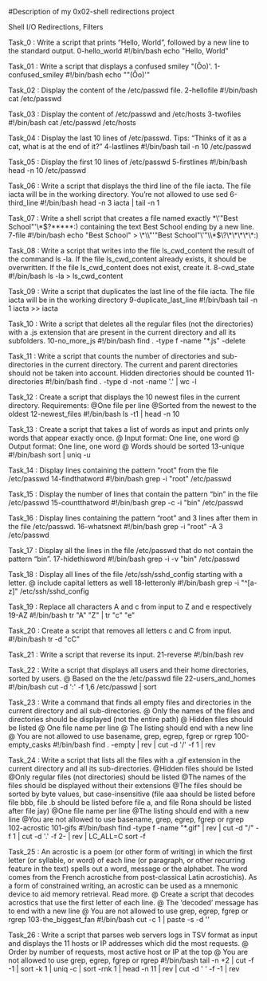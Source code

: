 #Description of my 0x02-shell redirections project

Shell I/O Redirections, Filters


Task_0 : Write a script that prints “Hello, World”, followed by a new line to the standard output.
0-hello_world
#!/bin/bash
echo "Hello, World"

Task_01 : Write a script that displays a confused smiley "(Ôo)'.
1-confused_smiley
#!/bin/bash
echo "\"(Ôo)'"

Task_02 : Display the content of the /etc/passwd file.
2-hellofile
#!/bin/bash
cat /etc/passwd

Task_03 : Display the content of /etc/passwd and /etc/hosts
3-twofiles
#!/bin/bash
cat /etc/passwd /etc/hosts

Task_04 : Display the last 10 lines of /etc/passwd. Tips: “Thinks of it as a cat, what is at the end of it?”
4-lastlines
#!/bin/bash
tail -n 10 /etc/passwd

Task_05 : Display the first 10 lines of /etc/passwd
5-firstlines
#!/bin/bash
head -n 10 /etc/passwd

Task_06 : Write a script that displays the third line of the file iacta. The file iacta will be in the working directory. You’re not allowed to use sed
6-third_line
#!/bin/bash
head -n 3 iacta | tail -n 1

Task_07 : Write a shell script that creates a file named exactly \*\\'"Best School"\'\\*$\?\*\*\*\*\*:) containing the text Best School ending by a new line.
7-file
#!/bin/bash
echo "Best School" > \\\*\\\\"'\"Best School\"\\'"\\\\\*\$\\\?\\\*\\\*\\\*\\\*\\\*\:\)

Task_08 : Write a script that writes into the file ls_cwd_content the result of the command ls -la. If the file ls_cwd_content already exists, it should be overwritten. If the file ls_cwd_content does not exist, create it.
8-cwd_state
#!/bin/bash
ls -la > ls_cwd_content

Task_09 : Write a script that duplicates the last line of the file iacta. The file iacta will be in the working directory
9-duplicate_last_line
#!/bin/bash
tail -n 1 iacta >> iacta

Task_10 : Write a script that deletes all the regular files (not the directories) with a .js extension that are present in the current directory and all its subfolders.
10-no_more_js
#!/bin/bash
find . -type f -name "*.js" -delete

Task_11 : Write a script that counts the number of directories and sub-directories in the current directory. The current and parent directories should not be taken into account. Hidden directories should be counted
11-directories
#!/bin/bash
find . -type d -not -name '.' | wc -l

Task_12 : Create a script that displays the 10 newest files in the current directory.
Requirements:
@One file per line
@Sorted from the newest to the oldest
12-newest_files
#!/bin/bash
ls -t1 | head -n 10

Task_13 : Create a script that takes a list of words as input and prints only words that appear exactly once.
 @ Input format: One line, one word
 @ Output format: One line, one word
 @ Words should be sorted
13-unique
#!/bin/bash
sort | uniq -u

Task_14 : Display lines containing the pattern “root” from the file /etc/passwd
14-findthatword
#!/bin/bash
grep -i "root" /etc/passwd

Task_15 : Display the number of lines that contain the pattern “bin” in the file /etc/passwd
15-countthatword
#!/bin/bash
grep -c -i "bin" /etc/passwd

Task_16 : Display lines containing the pattern “root” and 3 lines after them in the file /etc/passwd.
16-whatsnext
#!/bin/bash
grep -i "root" -A 3 /etc/passwd

Task_17 : Display all the lines in the file /etc/passwd that do not contain the pattern “bin”.
17-hidethisword
#!/bin/bash
grep -i -v "bin" /etc/passwd

Task_18 : Display all lines of the file /etc/ssh/sshd_config starting with a letter.
 @ include capital letters as well
18-letteronly
#!/bin/bash
grep -i "^[a-z]" /etc/ssh/sshd_config

Task_19 : Replace all characters A and c from input to Z and e respectively
19-AZ
#!/bin/bash
tr "A" "Z" | tr "c" "e"

Task_20 : Create a script that removes all letters c and C from input.
#!/bin/bash
tr -d "cC"

Task_21 :  Write a script that reverse its input.
21-reverse
#!/bin/bash
rev


Task_22 : Write a script that displays all users and their home directories, sorted by users.
 @ Based on the the /etc/passwd file
22-users_and_homes
#!/bin/bash
cut -d ':' -f 1,6 /etc/passwd | sort


Task_23 : Write a command that finds all empty files and directories in the current directory and all sub-directories.
 @ Only the names of the files and directories should be displayed (not the entire path)
 @ Hidden files should be listed
 @ One file name per line
 @ The listing should end with a new line
 @ You are not allowed to use basename, grep, egrep, fgrep or rgrep
100-empty_casks
#!/bin/bash
find . -empty | rev | cut -d '/' -f 1 | rev


Task_24 : Write a script that lists all the files with a .gif extension in the current directory and all its sub-directories.
 @Hidden files should be listed
 @Only regular files (not directories) should be listed
 @The names of the files should be displayed without their extensions
 @The files should be sorted by byte values, but case-insensitive (file aaa should be listed before file bbb, file .b should be listed before file a, and file Rona should be listed after file jay)
 @One file name per line
 @The listing should end with a new line
 @You are not allowed to use basename, grep, egrep, fgrep or rgrep
102-acrostic
101-gifs
#!/bin/bash
find -type f -name "*.gif" | rev | cut -d "/" -f 1 | cut -d '.' -f 2- | rev | LC_ALL=C sort -f


Task_25 : An acrostic is a poem (or other form of writing) in which the first letter (or syllable, or word) of each line (or paragraph, or other recurring feature in the text) spells out a word, message or the alphabet. The word comes from the French acrostiche from post-classical Latin acrostichis). As a form of constrained    writing, an acrostic can be used as a mnemonic device to aid memory retrieval. Read more.
 @ Create a script that decodes acrostics that use the first letter of each line.
 @ The ‘decoded’ message has to end with a new line
 @ You are not allowed to use grep, egrep, fgrep or rgrep
103-the_biggest_fan
#!/bin/bash
cut -c 1 | paste -s -d ''

Task_26 : Write a script that parses web servers logs in TSV format as input and displays the 11 hosts or IP addresses which did the most requests.
 @ Order by number of requests, most active host or IP at the top
 @ You are not allowed to use grep, egrep, fgrep or rgrep
#!/bin/bash
tail -n +2 | cut -f -1 | sort -k 1 | uniq -c | sort -rnk 1 | head -n 11 | rev | cut -d ' ' -f -1 | rev
